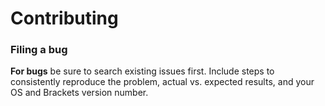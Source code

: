 # Contributing

### Filing a bug

**For bugs** be sure to search existing issues first. Include steps to consistently reproduce the
problem, actual vs. expected results, and your OS and Brackets version number.
